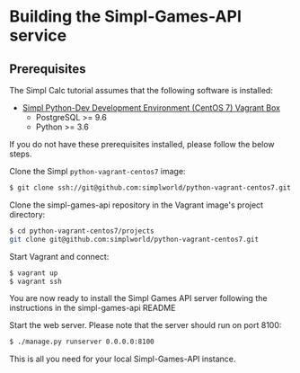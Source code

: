 # Building the Simpl-Games-API service

## Prerequisites

The Simpl Calc tutorial assumes that the following software is installed:

* [Simpl Python-Dev Development Environment (CentOS 7) Vagrant Box](https://github.com/simplworld/python-vagrant-centos7)
	* PostgreSQL >= 9.6
	* Python >= 3.6

If you do not have these prerequisites installed, please follow the below steps.

Clone the Simpl `python-vagrant-centos7` image:

```bash
$ git clone ssh://git@github.com:simplworld/python-vagrant-centos7.git
```

Clone the simpl-games-api repository in the Vagrant image's project directory:

```bash
$ cd python-vagrant-centos7/projects
git clone git@github.com:simplworld/python-vagrant-centos7.git
```

Start Vagrant and connect:

```bash
$ vagrant up
$ vagrant ssh
```

You are now ready to install the Simpl Games API server following the instructions in the simpl-games-api README


Start the web server. Please note that the server should run on port 8100:

```bash
$ ./manage.py runserver 0.0.0.0:8100
```

This is all you need for your local Simpl-Games-API instance.

